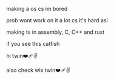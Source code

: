 making a os cs im bored

prob wont work on it a lot cs it's hard asl

making ts in assembly, C, C++ and rust

if you see this catfish

hi twin❤️‍🩹✌️

also check wix twin❤️‍🩹✌️
